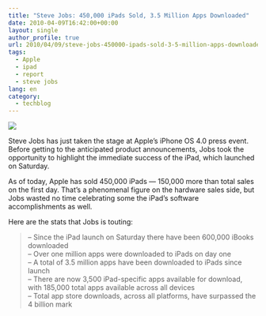 ```yaml
---
title: "Steve Jobs: 450,000 iPads Sold, 3.5 Million Apps Downloaded"
date: 2010-04-09T16:42:00+00:00
layout: single
author_profile: true
url: 2010/04/09/steve-jobs-450000-ipads-sold-3-5-million-apps-downloaded/
tags:
  - Apple
  - ipad
  - report
  - steve jobs
lang: en
category: 
  - techblog
---
```

[![](http://3.bp.blogspot.com/_vaUVXcmC3OI/S79RjTAq9zI/AAAAAAAAB2Y/EX4pBiBod1s/s200/jobs-iphone-4.jpg)](http://3.bp.blogspot.com/_vaUVXcmC3OI/S79RjTAq9zI/AAAAAAAAB2Y/EX4pBiBod1s/s1600/jobs-iphone-4.jpg)

Steve Jobs has just taken the stage at Apple’s iPhone OS 4.0 press event. Before getting to the anticipated product announcements, Jobs took the opportunity to highlight the immediate success of the iPad, which launched on Saturday.

As of today, Apple has sold 450,000 iPads — 150,000 more than total sales on the first day. That’s a phenomenal figure on the hardware sales side, but Jobs wasted no time celebrating some the iPad’s software accomplishments as well.

Here are the stats that Jobs is touting:

> – Since the iPad launch on Saturday there have been 600,000 iBooks downloaded  
> – Over one million apps were downloaded to iPads on day one  
> – A total of 3.5 million apps have been downloaded to iPads since launch  
> – There are now 3,500 iPad-specific apps available for download, with 185,000 total apps available across all devices  
> – Total app store downloads, across all platforms, have surpassed the 4 billion mark